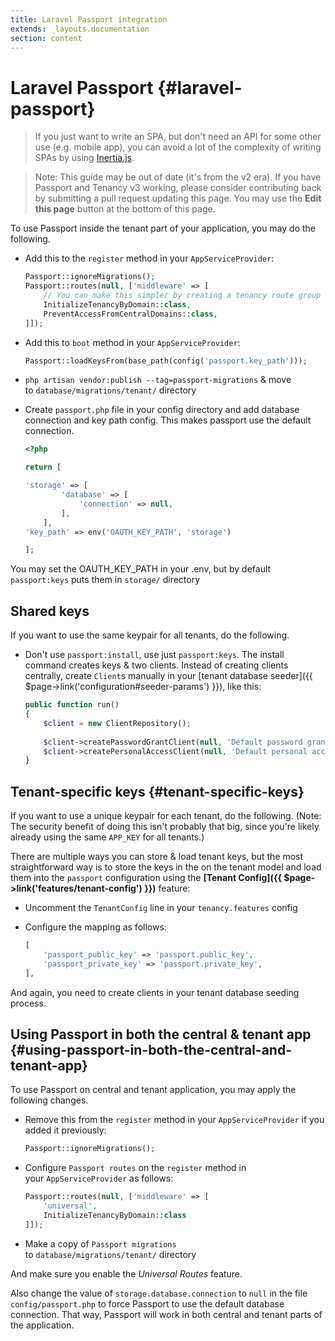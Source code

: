 ```yaml
---
title: Laravel Passport integration
extends: _layouts.documentation
section: content
---
```


# Laravel Passport {#laravel-passport}

> If you just want to write an SPA, but don't need an API for some other use (e.g. mobile app), you can avoid a lot of the complexity of writing SPAs by using [Inertia.js](https://inertiajs.com/).

> Note: This guide may be out of date (it's from the v2 era). If you have Passport and Tenancy v3 working, please consider contributing back by submitting a pull request updating this page. You may use the **Edit this page** button at the bottom of this page.

To use Passport inside the tenant part of your application, you may do the following.

- Add this to the `register` method in your `AppServiceProvider`:

    ```php
    Passport::ignoreMigrations();
    Passport::routes(null, ['middleware' => [
        // You can make this simpler by creating a tenancy route group
        InitializeTenancyByDomain::class,
        PreventAccessFromCentralDomains::class,
    ]]);
    ```
    
- Add this to `boot` method in your `AppServiceProvider`:

    ```php
    Passport::loadKeysFrom(base_path(config('passport.key_path')));
    ```

- `php artisan vendor:publish --tag=passport-migrations` & move to `database/migrations/tenant/` directory

- Create `passport.php` file in your config directory and add database connection and key path config. This makes passport use the default connection.

    ```php
    <?php

    return [

    'storage' => [
            'database' => [
                'connection' => null,
            ],
        ],
    'key_path' => env('OAUTH_KEY_PATH', 'storage')

    ];
    ```
    
You may set the OAUTH_KEY_PATH in your .env, but by default `passport:keys` puts them in `storage/` directory

## **Shared keys**

If you want to use the same keypair for all tenants, do the following.

- Don't use `passport:install`, use just `passport:keys`. The install command creates keys & two clients. Instead of creating clients centrally, create `Client`s manually in your [tenant database seeder]({{ $page->link('configuration#seeder-params') }}), like this:

    ```php
    public function run()
    {
        $client = new ClientRepository();
        
        $client->createPasswordGrantClient(null, 'Default password grant client', 'http://your.redirect.path');
        $client->createPersonalAccessClient(null, 'Default personal access client', 'http://your.redirect.path');
    }
    ```


## **Tenant-specific keys** {#tenant-specific-keys}

If you want to use a unique keypair for each tenant, do the following. (Note: The security benefit of doing this isn't probably that big, since you're likely already using the same `APP_KEY` for all tenants.)

There are multiple ways you can store & load tenant keys, but the most straightforward way is to store the keys in the on the tenant model and load them into the `passport` configuration using the **[Tenant Config]({{ $page->link('features/tenant-config') }})** feature:

- Uncomment the `TenantConfig` line in your `tenancy.features` config
- Configure the mapping as follows:

    ```php
    [
        'passport_public_key' => 'passport.public_key',
        'passport_private_key' => 'passport.private_key',
    ],
    ```

And again, you need to create clients in your tenant database seeding process.

## Using Passport in both the central & tenant app {#using-passport-in-both-the-central-and-tenant-app}

To use Passport on central and tenant application, you may apply the following changes.

- Remove this from the `register` method in your `AppServiceProvider` if you added it previously:

    ```php
    Passport::ignoreMigrations();
    ```

- Configure `Passport routes` on the `register` method in your `AppServiceProvider` as follows:

    ```php
    Passport::routes(null, ['middleware' => [
        'universal', 
        InitializeTenancyByDomain::class
    ]]);
    ```

- Make a copy of `Passport migrations` to `database/migrations/tenant/` directory


And make sure you enable the *Universal Routes* feature.

Also change the value of `storage.database.connection` to `null` in the file `config/passport.php` to force Passport to use the default database connection. That way, Passport will work in both central and tenant parts of the application.
